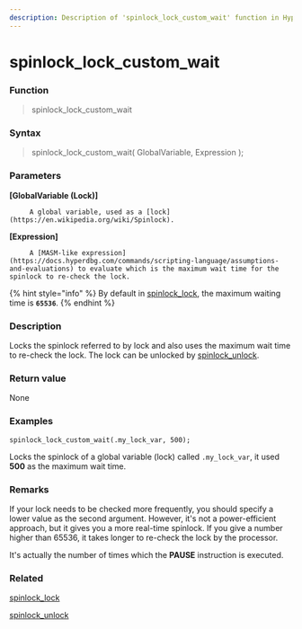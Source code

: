 ```yaml
---
description: Description of 'spinlock_lock_custom_wait' function in HyperDbg Scripts
---
```


# spinlock\_lock\_custom\_wait

### Function

> spinlock\_lock\_custom\_wait

### Syntax

> spinlock\_lock\_custom\_wait\( GlobalVariable, Expression \);

### Parameters

**\[GlobalVariable \(Lock\)\]**

         A global variable, used as a [lock](https://en.wikipedia.org/wiki/Spinlock).

**\[Expression\]**

         A [MASM-like expression](https://docs.hyperdbg.com/commands/scripting-language/assumptions-and-evaluations) to evaluate which is the maximum wait time for the spinlock to re-check the lock.

{% hint style="info" %}
By default in [spinlock\_lock](https://docs.hyperdbg.com/commands/scripting-language/functions/spinlocks/spinlock_lock), the maximum waiting time is **`65536`**.
{% endhint %}

### Description

Locks the spinlock referred to by lock and also uses the maximum wait time to re-check the lock. The lock can be unlocked by [spinlock\_unlock](https://docs.hyperdbg.com/commands/scripting-language/functions/spinlocks/spinlock_unlock).

### Return value

None

### Examples

`spinlock_lock_custom_wait(.my_lock_var, 500);`

Locks the spinlock of a global variable \(lock\) called `.my_lock_var`, it used **500** as the maximum wait time.

### **Remarks**

If your lock needs to be checked more frequently, you should specify a lower value as the second argument. However, it's not a power-efficient approach, but it gives you a more real-time spinlock. If you give a number higher than 65536, it takes longer to re-check the lock by the processor.

It's actually the number of times which the **PAUSE** instruction is executed.

### Related

[spinlock\_lock](https://docs.hyperdbg.com/commands/scripting-language/functions/spinlocks/spinlock_lock)

[spinlock\_unlock](https://docs.hyperdbg.com/commands/scripting-language/functions/spinlocks/spinlock_unlock)

